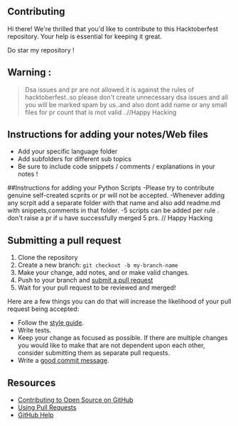 ## Contributing

[pr]: https://github.com/AlphaLaser/Programming-Language-Notes
[style]: https://github.com/bbatsov/ruby-style-guide

Hi there! We're thrilled that you'd like to contribute to this Hacktoberfest repository. Your help is essential for keeping it great.

Do star my repository !

## Warning :
>Dsa issues and pr are not allowed.it is against the rules of hacktoberfest..so please don't create unnecessary dsa issues and all you will be marked spam by us..and also dont add name or any small files for pr count that is mot valid ..//Happy Hacking

## Instructions for adding your notes/Web files

- Add your specific language folder 
- Add subfolders for different sub topics
- Be sure to include code snippets / comments / explanations in your notes !

##Instructions for adding your Python Scripts
-Please try to contribute genuine self-created scprits or pr will not be accepted.
-Whenever adding any scrpit add a separate folder with that name and also add readme.md with snippets,comments in that folder.
-5 scripts can be added per rule . don't raise a pr if u have successfully merged 5 prs. // Happy Hacking

## Submitting a pull request

1. Clone the repository
0. Create a new branch: `git checkout -b my-branch-name`
0. Make your change, add notes, and or make valid changes.
0. Push to your branch and [submit a pull request][pr]
0. Wait for your pull request to be reviewed and merged!

Here are a few things you can do that will increase the likelihood of your pull request being accepted:

- Follow the [style guide][style].
- Write tests.
- Keep your change as focused as possible. If there are multiple changes you would like to make that are not dependent upon each other, consider submitting them as separate pull requests.
- Write a [good commit message](http://tbaggery.com/2008/04/19/a-note-about-git-commit-messages.html).

## Resources

- [Contributing to Open Source on GitHub](https://guides.github.com/activities/contributing-to-open-source/)
- [Using Pull Requests](https://help.github.com/articles/using-pull-requests/)
- [GitHub Help](https://help.github.com)
